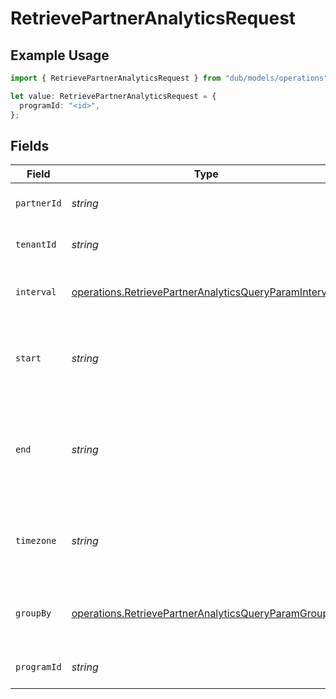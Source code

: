 # RetrievePartnerAnalyticsRequest

## Example Usage

```typescript
import { RetrievePartnerAnalyticsRequest } from "dub/models/operations";

let value: RetrievePartnerAnalyticsRequest = {
  programId: "<id>",
};
```

## Fields

| Field                                                                                                                                   | Type                                                                                                                                    | Required                                                                                                                                | Description                                                                                                                             | Example                                                                                                                                 |
| --------------------------------------------------------------------------------------------------------------------------------------- | --------------------------------------------------------------------------------------------------------------------------------------- | --------------------------------------------------------------------------------------------------------------------------------------- | --------------------------------------------------------------------------------------------------------------------------------------- | --------------------------------------------------------------------------------------------------------------------------------------- |
| `partnerId`                                                                                                                             | *string*                                                                                                                                | :heavy_minus_sign:                                                                                                                      | The ID of the partner to retrieve analytics for.                                                                                        |                                                                                                                                         |
| `tenantId`                                                                                                                              | *string*                                                                                                                                | :heavy_minus_sign:                                                                                                                      | The ID of the tenant that created the link inside your system.                                                                          |                                                                                                                                         |
| `interval`                                                                                                                              | [operations.RetrievePartnerAnalyticsQueryParamInterval](../../models/operations/retrievepartneranalyticsqueryparaminterval.md)          | :heavy_minus_sign:                                                                                                                      | The interval to retrieve analytics for. If undefined, defaults to 24h.                                                                  |                                                                                                                                         |
| `start`                                                                                                                                 | *string*                                                                                                                                | :heavy_minus_sign:                                                                                                                      | The start date and time when to retrieve analytics from. Takes precedence over `interval`.                                              |                                                                                                                                         |
| `end`                                                                                                                                   | *string*                                                                                                                                | :heavy_minus_sign:                                                                                                                      | The end date and time when to retrieve analytics from. If not provided, defaults to the current date. Takes precedence over `interval`. |                                                                                                                                         |
| `timezone`                                                                                                                              | *string*                                                                                                                                | :heavy_minus_sign:                                                                                                                      | The IANA time zone code for aligning timeseries granularity (e.g. America/New_York). Defaults to UTC.                                   | America/New_York                                                                                                                        |
| `groupBy`                                                                                                                               | [operations.RetrievePartnerAnalyticsQueryParamGroupBy](../../models/operations/retrievepartneranalyticsqueryparamgroupby.md)            | :heavy_minus_sign:                                                                                                                      | The parameter to group the analytics data points by. Defaults to `count` if undefined.                                                  |                                                                                                                                         |
| `programId`                                                                                                                             | *string*                                                                                                                                | :heavy_check_mark:                                                                                                                      | The ID of the program to retrieve analytics for.                                                                                        |                                                                                                                                         |